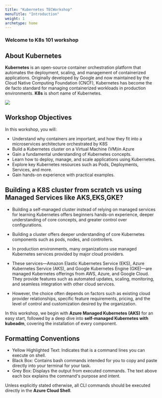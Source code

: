 ```yaml
---
title: "Kubernetes TECWorkshop"
menuTitle: "Introduction"
weight: 1
archetype: home
---
```


### Welcome to K8s 101 workshop

## About Kubernetes

**Kubernetes** is an open-source container orchestration platform that automates the deployment, scaling, and management of containerized applications. Originally developed by Google and now maintained by the Cloud Native Computing Foundation (CNCF), Kubernetes has become the de facto standard for managing containerized workloads in production environments. **K8s** is short name of Kubernetes. 

![](https://wac-cdn.atlassian.com/dam/jcr:8a8c5eff-cedd-4e46-a397-9d635a098afc/Kubernetes-vs-Docker-article_2@2x.jpg?cdnVersion=1456)

## Workshop Objectives

In this workshop, you will:

- Understand why containers are important, and how they fit into a microservices architecture orchestrated by K8S
- Build a Kubernetes cluster on a Virtual Machine (VM)in Azure
- Gain a fundamental understanding of Kubernetes concepts.
- Learn how to deploy, manage, and scale applications using Kubernetes.
- Explore key Kubernetes resources such as Pods, Deployments, Services, and more.
- Gain hands-on experience with practical examples.



## Building a K8S cluster from scratch vs using Managed Services like AKS,EKS,GKE?

- Building a self-managed cluster instead of relying on managed services for learning Kubernetes offers beginners hands-on experience, deeper understanding of core concepts, and greater control over configurations. 

- Building a cluster offers deeper understanding of core Kubernetes components such as pods, nodes, and controllers.

- In production environments, many organizations use managed Kubernetes services provided by major cloud providers. 

- These services—Amazon Elastic Kubernetes Service (EKS), Azure Kubernetes Service (AKS), and Google Kubernetes Engine (GKE)—are managed Kubernetes offerings from AWS, Azure, and Google Cloud. They provide features such as automated updates, scaling, monitoring, and seamless integration with other cloud services.

- However, the choice often depends on factors such as existing cloud provider relationships, specific feature requirements, pricing, and the level of control and customization desired by the organization.

In this workshop, we begin with **Azure Managed Kubernetes (AKS)** for an easy start, followed by a deep dive into **self-managed Kubernetes with kubeadm**, covering the installation of every component.

## Formatting Conventions
- Yellow Highlighted Text: 
Indicates that is a command lines you can execute on shell.
- Black Box: 
Contains bash commands intended for you to copy and paste directly into your terminal for your task.
- Grey Box: 
Displays the output from executed commands. The text above each box explains the command's purpose and intent.

Unless explicitly stated otherwise, all CLI commands should be executed directly in the **Azure Cloud Shell**.
